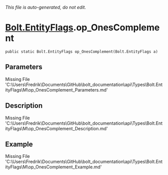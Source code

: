 *This file is auto-generated, do not edit.*

# [Bolt.EntityFlags](Types/Bolt.EntityFlags.md).op_OnesComplement
`public static Bolt.EntityFlags op_OnesComplement(Bolt.EntityFlags a)`
## Parameters
Missing File 'C:\Users\Fredrik\Documents\GitHub\bolt_documentation\api\Types\Bolt.EntityFlags\M\op_OnesComplement_Parameters.md'
## Description
Missing File 'C:\Users\Fredrik\Documents\GitHub\bolt_documentation\api\Types\Bolt.EntityFlags\M\op_OnesComplement_Description.md'
## Example
Missing File 'C:\Users\Fredrik\Documents\GitHub\bolt_documentation\api\Types\Bolt.EntityFlags\M\op_OnesComplement_Example.md'
